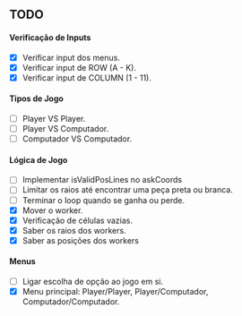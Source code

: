 ## TODO
#### Verificação de Inputs
- [x] Verificar input dos menus.
- [x] Verificar input de ROW (A - K).
- [x] Verificar input de COLUMN (1 - 11).

#### Tipos de Jogo
- [ ] Player VS Player.
- [ ] Player VS Computador.
- [ ] Computador VS Computador.

#### Lógica de Jogo
- [ ] Implementar isValidPosLines no askCoords
- [ ] Limitar os raios até encontrar uma peça preta ou branca.
- [ ] Terminar o loop quando se ganha ou perde.
- [x] Mover o worker.
- [x] Verificação de células vazias.
- [X] Saber os raios dos workers.
- [X] Saber as posições dos workers

#### Menus
- [ ] Ligar escolha de opção ao jogo em si.
- [x] Menu principal: Player/Player, Player/Computador, Computador/Computador.

